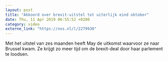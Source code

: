 ```yaml
---
layout: post
title: "Akkoord over brexit-uitstel tot uiterlijk eind oktober"
date: Thu, 11 Apr 2019 06:55:52 +0200
category: video
externe_link: "https://nos.nl/l/2279930"
---
```


Met het uitstel van zes maanden heeft May de uitkomst waarvoor ze naar Brussel kwam. Ze krijgt zo meer tijd om de brexit-deal door haar parlement te loodsen.
